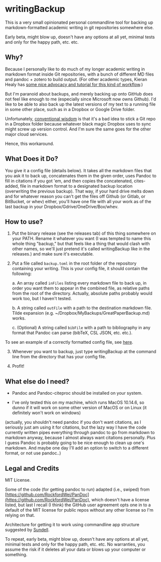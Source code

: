 # writingBackup

This is a very small opinionated personal commandline tool for backing up markdown-formatted academic writing in git repositories somewhere else. 

Early beta, might blow up, doesn't have any options at all yet, minimal tests and only for the happy path, etc. etc.

## Why? 

Because I personally like to do much of my longer academic writing in markdown format inside Git repositories, with a bunch of different MD files and pandoc + zotero to build output.  (For other academic types, Kieran Healy has [some nice advocacy and tutorial for this kind of workflow](https://kieranhealy.org/resources/).)  

But I'm paranoid about backups, and merely backing up onto GitHub does not feel like enough to me (especially since Microsoft now owns Github).  I'd like to be able to also back up the latest versions of my text to a running file in some other place, such as in a Dropbox or Google Drive folder.  

Unfortunately, [conventional wisdom](https://www.anishathalye.com/2015/08/19/git-remote-dropbox/) is that it's a bad idea to stick a Git repo in a Dropbox folder because whatever black magic Dropbox uses to sync might screw up version control. And I'm sure the same goes for the other major cloud services. 

Hence, this workaround.

## What Does it Do?

You give it a config file (details below).  It takes all the markdown files that you ask it to back up, concatenates them in the given order, uses Pandoc to fill in citations if you got 'em, and then copies the concatenated, cites-added, file in markdown format to a designated backup location (overwriting the previous backup). That way, if your hard drive melts down and for whatever reason you can't get the files off Github (or Gitlab, or BitBucket, or whev) either, you'll have one file with all your work as of the last backup in your Dropbox/Gdrive/OneDrive/Box/whev.

## How to use? 

1.  Put the binary release (see the releases tab) of this thing somewhere on your PATH. Rename it whatever you want (I was tempted to name this whole thing "backup," but that feels like a thing that would clash with other names, so we'll just pretend it's called writingBackup like in the releases.) and make sure it's executable.

2.  Put a file called `backup.toml` in the root folder of the repository containing your writing. This is your config file, it should contain the following: 

	a.  An array called `inFiles` listing every markdown file to back up, in order you want them to appear in the combined file, as relative paths from the root of the directory. Actually, absolute paths probably would work too, but I haven't tested.

	b.  A string called `outFile` with a path to the destination markdown file.  Tilde expansion (e.g. ~/Dropbox/MyBackups/GreatPaperBackup.md) works.

	c.  (Optional) A string called `bibFile` with a path to bibliography in any format that Pandoc can parse (bibTeX, CSL JSON, etc. etc.). 

To see an example of a correctly formatted config file, see [here](Tests/writingBackupTests/testfiles/backup.toml).

3.  Whenever you want to backup, just type writingBackup at the command line from the directory that has your config file.  

4.  Profit!

## What else do I need?

- Pandoc and Pandoc-citeproc should be installed on your system.

- I've only tested this on my machine, which runs MacOS 10.14.6, so dunno if it will work on some other version of MacOS or on Linux (it definitely won't work on windows)

(actually, you shouldn't need pandoc if you don't want citations, as I seriously just am using it for citations, but the lazy way I have the code currently written pipes everything through pandoc to go from markdown to markdown anyway, because I almost always want citations personally.  Plus I guess Pandoc is probably going to be nice enough to clean up one's markdown.  And maybe one day I'll add an option to switch to a different format, or not use pandoc..)  

## Legal and Credits

MIT License.  

Some of the code (for getting pandoc to run) adapted (i.e., swiped) from [https://github.com/RockfordWei/PanDoc](https://github.com/RockfordWei/PanDoc), which doesn't have a license listed, but last I recall (I think) the GitHub user agreement opts one in to a default of the MIT license for public repos without any other license so I'm relying on that. 
 
Architecture for getting it to work using commandline app structure suggested by [Sundell](https://www.swiftbysundell.com/articles/building-a-command-line-tool-using-the-swift-package-manager/). 

To repeat, early beta, might blow up, doesn't have any options at all yet, minimal tests and only for the happy path, etc. etc. No warranties, you assume the risk if it deletes all your data or blows up your computer or something. 


